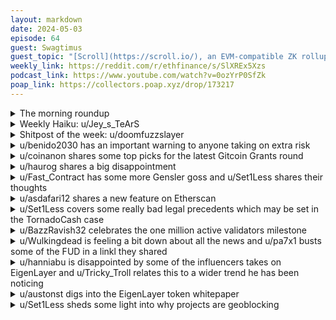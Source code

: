 ```yaml
---
layout: markdown
date: 2024-05-03
episode: 64
guest: Swagtimus
guest_topic: "[Scroll](https://scroll.io/), an EVM-compatible ZK rollup"
weekly_link: https://reddit.com/r/ethfinance/s/SlXREx5Xzs
podcast_link: https://www.youtube.com/watch?v=0ozYrP0SfZk
poap_link: https://collectors.poap.xyz/drop/173217
---
```



<details markdown=1>
<summary>The morning roundup</summary>
[View on Reddit →](https://reddit.com/r/ethfinance/comments/1cj0i2a/comment/l2cu7zo/)

[u/hehechibby](https://reddit.com/u/hehechibby)

> Ethereum

[u/FrenktheTank](https://reddit.com/u/FrenktheTank)

> $3000

[u/TimbukNine](https://reddit.com/u/TimbukNine)

> 0.05025

</details>
<details markdown=1>
<summary>Weekly Haiku: u/Jey_s_TeArS</summary>
[View on Reddit →](https://reddit.com/r/ethfinance/comments/1ccjko5/daily_general_discussion_april_25_2024/l198yvs/)

*Time to sue Gary,*

*It's not even that scary,*

*The man can't parry.*

</details>
<details markdown=1>
<summary>Shitpost of the week: u/doomfuzzslayer</summary>
[View on Reddit →](https://reddit.com/r/ethfinance/comments/1cfqsz4/daily_general_discussion_april_29_2024/l1symqm/)

As a marketing gimmick EL offers an F-35 fighter jet for some seemingly impossible amount of points. Rogue degen discovers a levered YT exploit - obtains required points. EL sued and forced to provide the jet -degen learns to fly it. F35 with ETH symbol appears over Ukraine - Russia requests cease fire. Jet appears again over Iran then Israel - both sides lay down arms. Same jet appears over San Francisco - solana headquarters hit by mysterious electronic warfare attack. Solana goes down for 17 days - SOL token does a 5x (it’s still in beta guys). Degen closes levered long and pockets 320 million - retires - two decades of world peace ensue.

</details>
<details markdown=1>
<summary>u/benido2030 has an important warning to anyone taking on extra risk</summary>
[View on Reddit →](https://reddit.com/r/ethfinance/comments/1ccjko5/daily_general_discussion_april_25_2024/l17i846/)

Guys, I am absolutely in favor of trying out new stuff, that's perfectly fine and normal (and somehow incentivized). But please keep in mind: If you have no idea what the protocol or asset really does, you probably don't understand the risks. 

I am saying this today because of the liquidations yesterday and some questions in today's daily, but I was already very surprised some months ago when some members here deposited (rather large sums of) ETH into Eigenlayer without understanding what it does, what this deposit does (or does not) do with your ETH, timelines, etc. 

You all are obviously free to do stuff with your money, this is a permittionless industry, but I am a conservative boomer that cares for you. I don't want you to lose money, because you fucked around and found out. You can lose money, we probably all do from time to time. But don't risk too much of your stack in protocols and assets you don't understand, for unclear upsides. 

In a bull market you literally have one goal: Keep your ETH. The problem in a bull market. They all want your ETH. If you part with it, do so after spending some time really understanding what you're doing and getting yourself into. 

Boomer Bearnido out.

</details>
<details markdown=1>
<summary>u/coinanon shares some top picks for the latest Gitcoin Grants round</summary>
[View on Reddit →](https://reddit.com/r/ethfinance/comments/1ccjko5/daily_general_discussion_april_25_2024/l16espi/)

This is a reminder that the latest Gitcoin Grants round is active. My picks for this round:

dApps & Apps

- rotki
- Revoke.cash
- growthepie
- Smold.app
- Smoothly
- ethstaker.tax

Web3 Infrastructure

- The Tor Project
- Lighthouse by Sigma Prime
- L2BEAT
- Ethereum Attestation Service (EAS)
- DefiLlama
- EthStaker

Developer Tooling

- Blockscout Block Explorer
- Web3.js
- Otterscan

</details>
<details markdown=1>
<summary>u/haurog shares a big disappointment</summary>
[View on Reddit →](https://reddit.com/r/ethfinance/comments/1cdcy19/daily_general_discussion_april_26_2024/l1bzi7o/)

Let me ramble about my biggest disappointment from the last year which is Eigenlayer.

When I first heard about it, the concept was a bit difficult to grasp. Once I started grokking it my mind was blown. Decentralized trust, where validators can start to run various services along their nodes and they can make truth statements about the world. It would lead to a world where we would be getting independent of centralized truth brokers. Projects could easily and trustlessly tap into the decentralized Ethereum network and start, for example, a decentralized oracle without having to kick start such a network on their own. It could even encourage the decentralization of the Ethereum network by giving small home stakers a better revenue than centralized operators as decentralization would have a value. Rainbows and unicorns everywhere. Obviously, I filled some of the gaps in my understanding and Eigenlayers very minimal docs with the best possible outcome.

Last autumn when I first saw the requirements for running the first AVS which is EigenDA, I realized that is not something just any node operator will be able to run on their node. Their delegated stake requirements made the problem even worse such that only a selected few operators will be able to run the EigenDA AVS.

Now, with EigenDA mainnet release, we have a few powerful entities like etherfi and other LRT providers which are the king makers in the protocol apparently having bilateral agreements with AVSs to make sure they can get the most profitable deals. The AVS operators have pretty much nothing at stake. If they loose money, they loose the money of the restakers, and meat space legal agreements will be the only thing keeping them in compliance. Not sure this is enough to be honest. All in all it is not much better than if projects outsource running their services to a service provider which will run stuff on a data center somewhere. The restaked assets were historically meant to be ETH on the beacon chain, which would directly map operators to their stake. Now, a large part is just 'restaked' LSTs and as far as I understand it soon could be any token. This is a far cry from the original vision. Not sure if it is good enough to even be long term profitable for restakers considering the nothing at stake risk for AVS operators.

EDIT: I love all the different takes and nuances. Thank you.

</details>
<details markdown=1>
<summary>u/Fast_Contract has some more Gensler goss and u/Set1Less shares their thoughts</summary>
[View on Reddit →](https://reddit.com/r/ethfinance/comments/1cdcy19/daily_general_discussion_april_26_2024/l1cpbmf/)

[u/Fast_Contract](https://reddit.com/u/Fast_Contract):

"Securities and Exchange Commission Chairman Gary Gensler said Thursday that cryptocurrencies and intermediaries that allow holders to “stake” their coins might pass a key test used by courts to determine whether an asset is a security. Known as the Howey test, it examines whether investors expect to earn a return from the work of third parties."

I wouldn't say eth fits into that since you don't gain anything from just holding it in a wallet, but Reth and steth certainly do.

---

[View on Reddit →](https://reddit.com/r/ethfinance/comments/1cdcy19/daily_general_discussion_april_26_2024/l1ea4n4/)

[u/Set1Less](https://reddit.com/u/Set1Less):

I think that a court if presented with the right facts, will find that a pure proof of stake consensus mechanism like ETH 2.0 does not infact satisfy the howey test, because there is no demonstrable common enterprise that is built into the protocol. Solo stakers who earn rewards from staking do so, not because another party does the work and they earn their share from others work, but because they put in the effort themselves and whatever rewards they earn are the results of their own work

I remain pretty confident that if this matter goes before a court, the court will have no option but to rule that proof of stake consensus mechanism by itself does not violate howey's rule. 

If it comes to other staking mechanisms like delegated proof of stake or liquid staking, then there could be various entities playing the common enterprise role. But in a pure pos mechanism, there is none. The rewards are baked into the network - like new issuances to fund the staker rewards, sync committee rewards etc. 

If SEC were to make this claim in a court, I would be ultra bullish on a highly likely defeat for the SEC. Crypto companies arent exactly fucking around either, both Coinbase and Consensys have got the best law firm in USA to represent them, the calibre of lawyers is 2 or 3 leagues better than the muppets at SEC

</details>
<details markdown=1>
<summary>u/asdafari12 shares a new feature on Etherscan</summary>
[View on Reddit →](https://reddit.com/r/ethfinance/comments/1ce6bam/daily_general_discussion_april_27_2024/l1h5j6q/)

New Etherscan feature launched called Cards, in a special section. One shows unclaimed airdrops. It seems to be a cooperation with Bankless. I found it still listed STRK despite me already claiming and it didn't give the ETHFI airdrop so it might not be 100%, but still pretty nice. Especially if you have multiple wallets, you can check them easily.

It also shows blockchain messages and token approvals - pretty nifty. Anyone can apply to Etherscan in a form with their project and they might consider it as a card, if it's useful enough.

How it looks on Vitalik's address below: 

<https://etherscan.io/address/0xd8dA6BF26964aF9D7eEd9e03E53415D37aA96045#cards>

Edit:

Looks like Bankless hides a lot of the drops between a paywall. Not a fan of that.

</details>
<details markdown=1>
<summary>u/Set1Less covers some really bad legal precedents which may be set in the TornadoCash case</summary>
[View on Reddit →](https://reddit.com/r/ethfinance/comments/1ce6bam/daily_general_discussion_april_27_2024/l1j4tzk/)

Tornado Cash case. Government's response to motion to dismiss

<https://storage.courtlistener.com/recap/gov.uscourts.nysd.604938/gov.uscourts.nysd.604938.53.0.pdf>

The gov is basically arguing that smart contracts are money transmitter businesses and should KYC users and run a BSA program.

This is real bad. If this sticks ( most likely does unless the judge specifically over rules these arguments) it means DOJ can go after any company or person that created a wallet or a dapp (smart contract) or any crypto product claiming they are unregistered money transmitters - irrespective of the fact that the wallet or smart contract doesnt allow them to control customer funds

It opens up the potential for a 6 AM FBI Open the door and arrest for anyone working in crypto

</details>
<details markdown=1>
<summary>u/BazzRavish32 celebrates the one million active validators milestone</summary>
[View on Reddit →](https://reddit.com/r/ethfinance/comments/1ceybho/daily_general_discussion_april_28_2024/l1qka2y/)

# One Million Ethereum Validators Reached!!!

- 1,000,004 / 1,000,000
- Epoch - 280045 / 280042
- Current Slot - 8961440
- Active Validators - 1000004
- Pending Validators - 14387 / 0
- Staked ETH - 31999770 ETH
- Average Balance - 32.06 ETH

</details>
<details markdown=1>
<summary>u/Wulkingdead is feeling a bit down about all the news and u/pa7x1 busts some of the FUD in a linkl they shared</summary>
[View on Reddit →](https://reddit.com/r/ethfinance/comments/1ceybho/daily_general_discussion_april_28_2024/l1m1sqr/)

[u/Wulkingdead](https://reddit.com/u/Wulkingdead):

Damn reading yesterday's reddit im feeling down...

Consensys complaint isn't looking too good: <https://reddit.com/r/ethfinance/s/Y0pWVVy3CM>

Potential huge risk in the tornado cash case targeting smart contracts: <https://reddit.com/r/ethfinance/comments/1ce6bam/comment/l1j4tzk/>

R/cc has 2 top posts about vitalik talking about centralization and it's filled with Ethereum hate. 

And with the SEC being on a war with crypto,... Yes they are losing a lot but they aren't done yet. 

I hope this all turns out ok. 
Why is crypto investing never relaxed, it's always stressful lol.

---

[View on Reddit →](https://reddit.com/r/ethfinance/comments/1ceybho/daily_general_discussion_april_28_2024/l1mgzgy/)

[u/pa7x1](https://reddit.com/u/pa7x1):

I went over it quickly but I have a hard time to take them seriously when there are obviously in bad faith arguments. Let me pick the one that most quickly jumped to me while I was scrolling through.

At some point they make this argument:

![](https://miro.medium.com/v2/resize:fit:1100/format:webp/1*28WThvi_V_FX36kOhsKRvg.png)

And they go on a long tirade to argue against it as provably false. But the complete opposite is true. It's a provably true argument. After EIP-1559, transacting on Ethereum necessitates ETH, this is completely unavoidable. The argument Consensys is using basically boils down to, to use the Ethereum network ETH is necessary. Going after ETH, kills the possibility to use the network. And this is true, even if you assume all the fancy goodies of account abstraction. Someone needs to pocket the ETH to transact on Ethereum, either the end-user or the wallet provider with account abstraction. Now let's look at the arguments:

> Can I install a fresh instance of MetaMask in my browser or as an app & generate a fresh Ethereum address with no ETH? ✅

Not a transaction settlement.

> Can I go to EthCC or wherever & get a cool POAP dropped to this Ethereum address with no ETH? ✅

LOL, not a user transaction settlement. But someone is paying for that use of the network. If they kill ETH through regulatory maneuvers I can assure you, you will not be getting a POAP or anything in the US.

> Can I login, check-in, connect to cool blockchain dapps, sites, friends, and spaces with my ETHless EOA that has my new POAPs on it, to maybe get more POAPs, or just to browse, or whatever? ✅

Not transactions on the network. And the POAP argument was just covered.

>Can I sign messages & authorizations & authentications with my ETHless EOA? ✅

Not transactions on the network.

> Heck, can I sign contracts with my ETHless EOA? ✅

I start to see a pattern here. 100 ways to say I can still sign stuff with my public key. Everything except actually using the network which is the argument Consensys was making.

>Can I be served with legal process to my ETHless EOA? ✅

?

>Do at least some of these interactions constitute “transactions on the blockchain”? ✅

Absolutely not. They are not transactions on the network. To transact on the network you must spend ETH, this is unavoidable after EIP-1559. EIP-1559 is what made ETH a commodity in the most literal sense. Is the commodity you consume to settle computation on a global settlement layer. Signing something with a public key is not using the Ethereum network. It's not propagated nor settled on the network.

> Do people do things like this onchain 🦊 and irl, even without ETH? ✅

?

> Is this legally significant? ✅✅✅

Dunno if it's legally significant but it is factually wrong.

EDIT: And to clarify why I think this article is written in bad faith. Whoever wrote it understands well enough the technology to very meticulously choose a niche use case of your public key (i.e. you can use it to sign messages) and conflate that with transacting on the network which is not. There is a lot of intent in whoever built this argument to confuse things, they are arguing for US-based users to not be able to use the Ethereum network, period. And they are willing to twist reality to get there.

</details>
<details markdown=1>
<summary>u/hanniabu is disappointed by some of the influencers takes on EigenLayer and u/Tricky_Troll relates this to a wider trend he has been noticing</summary>
[View on Reddit →](https://reddit.com/r/ethfinance/comments/1cfqsz4/daily_general_discussion_april_29_2024/l1v9awy/)

[u/hanniabu](https://reddit.com/u/hanniabu):

It's so frustrating seeing the marketing push happening right now with influencers on Twitter acting like Eigen Layer's token is some amazing breakthrough.

They act like it's some amazing new revelation that EL will have it's own protocol rules and not affect Ethereum consensus. Like no shit, why would it have any bearing at all on Ethereum. And this is coming from people that I know are definitely smart enough to understand this, all using the same language, so the only reasonable conclusion is they're getting paid to push this narrative.

When you have enough money you can create your own reality b/c there'll always be people willing to bend their morals for payment.

---

[View on Reddit →](https://reddit.com/r/ethfinance/comments/1cfqsz4/daily_general_discussion_april_29_2024/l1vcj8f/)

[u/Tricky_Troll](https://reddit.com/u/Tricky_Troll):

I'm slowly giving up on meaningful things coming from the space beyond what has already been or is being built. Most things from this point onwards feel like they're increasingly more disconnected from the core values of this space. Instead it's VCs building yet another level of financial engineering just because they can. So aside from some less hype-y DePIN projects, a small selection of aligned L2s, teams working on FHE and other core values related projects, I'm getting pretty over this all. I look forward to the day where I can cash out at my target price and just perpetually stake my only validator node to do my part in keeping the decentralised vision alive.

</details>
<details markdown=1>
<summary>u/austonst digs into the EigenLayer token whitepaper</summary>
[View on Reddit →](https://reddit.com/r/ethfinance/comments/1cgkmut/daily_general_discussion_april_30_2024/l1wf60r/)

I actually never put funds into any sort of EigenLayer restaking; while I was always interested in the concept, the points system and insane levels of hype for an unreleased protocol triggered some circuit breakers in my brain and I just couldn't let myself participate materially. So congrats to those with access to a good amount of EIGEN, and my condolences to those who feel rugged by the distribution parameters and/or geographical/IP blocking.

The more interesting topic for me is the release of the [EIGEN token whitepaper](https://github.com/Layr-Labs/whitepaper/blob/master/EIGEN_Token_Whitepaper.pdf). The authors present EIGEN as having a critical role in restaking and I'd like to try to break it down a little.

# Staking Faults

Restaking provides economic security to AVSs through the threat of slashing deposited collateral. If you (or more specifically, your delegated operator) follow the rules, you get paid. If you break the rules, you get slashed. But under the hood, slashing rules are encoded into smart contracts, and preferably the logic isn't just "the AVS devs have complete power at any time to choose who to slash". The contracts can be smarter than that.

##### Objective Faults

The paper looks at two different categories of *faults*, the bad things that would trigger slashing. These are *objectively attributable* and *intersubjectively attributable* faults. Objective faults are the more straightforward of the two. This is where the contract can directly verify that the fault occurred. Think of double signing: the contract can easily check that yes, the same private key did sign two different conflicting messages, and therefore committed a fault. Fraud and validity proofs can also fall under this category: someone does something malicious, someone else creates a SNARK proving it was wrong, the contract verifies it, and slashing occurs.

These are not always easy or possible to implement for an AVS, but detection and resolution of these faults is straightforward. EigenLayer with restaked ETH is perfect for this.

##### Intersubjective faults

Intersubjective faults occur when there is a generally agreed upon truth but it is not mathematically provable on-chain. The standard example is price oracles. The contract doesn't know what's happening in the real world. We can all agree that the current market price of ETH is \~$3200, but the contract has to find some way to get a price feed from a source it can trust. Maybe that would be an AVS with a decentralized group of validators casting votes about the current price. The majority vote wins, so if the validator set is sufficiently decentralized, the correct price becomes a Schelling point.

If everyone says ETH market price is $3k but I cast a vote saying it's worth $10k, despite my number being much better, I'm not following the rules of the AVS. Anyone can look at actual market data and confirm that the price was actually $3k and that I'm in the wrong. But the contract itself can't objectively confirm that $3k is correct and $10k is wrong. So it's through agreement of the validator set, and my lone *dis*agreement, that determines that I have committed an *intersubjective fault*. Other potential sources of intersubjective faults include censorship resistance/detection, data availability, and as a stepping stone in verifiable computation before proving can be fully SNARKified.

##### Tyranny of the Majority

Identifying intersubjective faults through majority votes works well... as long as the majority is honest and can all agree on the truth. There are a few ways this can break down. First is when a malicious attacker gains control of a majority of votes: they can trick the system into accepting an incorrect truth, and simultaneously slash any honest validators. Bribes make this possibility scarier. Second is when the truth itself is ambiguous, and honest voters may come to different conclusions. Maybe we're giving Ethereum an oracle price feed of another chain's native token, and that chain undergoes a contentious fork; which fork's token price do we follow?

In the end, with the intersubjective on-chain voting mechanism having broken down, the system has to fall back on *social consensus*, usually implemented through forking. If a malicious majority is saying the market price of ETH is $1, the rest of the world knows that's wrong, so we'll come to off-chain social consensus to make a fork. The old system is abandoned, and at the social layer everyone agrees to move to the new fork, which likely introduces socially-agreed-upon state changes to slash the attacker and "unslash" any honest validators caught up in the attack. A forkable oracle could also do just that to mirror a fork in the tracked token.

##### Overloading Ethereum Consensus

So what happens in the case of EigenLayer when an attacker gains majority ETH control of an AVS with intersubjectively determined slashing conditions? We have *actual honest Ethereum validators* who could end up slashed and effectively (or literally, post-Pectra) booted from the Ethereum network. The social layer could come to the rescue again, but it would mean a hard fork of *Ethereum itself* to slash the malicious actors and restore the honest ones. 

Vitalik wrote a well known blog post on this subject, referring to the issue as the [overloading of Ethereum consensus](https://vitalik.eth.limo/general/2023/05/21/dont_overload.html). One of the greatest risks is that we get a repeat of The DAO, where disagreement on if/how the social layer should resolve an application issue caused the Ethereum chain as a whole to fork. It's not too hard to imagine a situation where a large AVS gets intersubjectively attacked, an uncomfortable number of honest validators have their ETH slashed, and we once again have to decide between allowing some harm to the health of the network, or forking on behalf of a broken application. We really don't want to find ourselves in a position where we have to seriously have that debate again, and EigenLayer needs to be careful to not enable that.

# The EIGEN Token

The paper talks about social consensus from the perspective that tokens/projects have certain social conditions agreed upon during their initial *setup phase* that determine how to resolve intersubjective faults later on. Bitcoin's community agreed on the longest chain rule for PoW consensus. Ethereum's community agreed on its fork choice rule as well, but with a stipulation that the goal would be to move to PoS, an important decision during the "setup phase" that eased the social acceptance of the transition. Rollups and national governments also follow this paradigm. EigenLayer's perspective is that allowing intersubjective restaking of ETH would be a violation of Ethereum's setup phase--citing the same Vitalik post. They argue that intersubjective restaking in general requires a very specific setup phase where the entire community engages with the token with a very specific set of expectations around its principles and intended use.

**So the answer:** Design the EIGEN token specifically for the purpose of universal intersubjective staking. Design all AVSs so that all objective faults are backed by ETH, and all intersubjective faults are covered by EIGEN. In case of a failure of the intersubjective systems that requires social intervention and forking, that will be handled through the EIGEN token's *own forking system* rather than overloading Ethereum's social consensus.

##### Two Token Model

EigenLayer actually envisions a system that contains two tokens, EIGEN and bEIGEN. I'm not going to go into full detail about the tokens and forking behavior, but I can provide an overview, specifically of their V1 design. bEIGEN (b is for "backing") is what is used internally within EigenLayer; it is what is actually staked with an operator and may be forked into different versions over time to resolve issues at the social layer. EIGEN abstracts that complexity away for the purposes of DeFi, providing a token that can be used without worrying about the forks going on behind the scenes.

---

[View on Reddit →](https://reddit.com/r/ethfinance/comments/1cgkmut/daily_general_discussion_april_30_2024/l1wf81q/)

##### bEIGEN

bEIGEN forking is pretty interesting. An intersubjective fault can still result in slashing, as usual, but each AVS must implement a system by which anyone can raise an alarm about a fault to suggest that there is a need for social consensus to resolve a dispute. If there is an issue, e.g. attacker controlling majority stake, a challenge can be raised in the form of an ERC20 contract fork of the bEIGEN token. So you end up with the old pre-forked bEIGEN1 and new post-fork bEIGEN2. bEIGEN1 holders can claim their bEIGEN2 for a limited time.

In order to raise a challenge, the challenger must burn a significant amount of bEIGEN1--this is the cost to them if their challenge turns out to be incorrect and bEIGEN1 remains canonical. The challenger must also tag a sufficient amount of bEIGEN2 tokens as malicious, these will be burned in bEIGEN2, and punish the attacker if the challenger is correct and bEIGEN2 becomes canonical. Once both tokens exist, the social layer takes over and through market price discovery, adoption of the tokens by AVSs and other protocols, etc, decides which token is correct and canonical.

Through this method, the need for a social layer to intervene in some intersubjective faults can be realized. Ideally, AVSs are designed to minimize ambiguity about which fork would be correct if you just check the real-world source of truth. So in most cases it should be obvious. But it's probably unavoidable that some will be contentious, those will be more fun to watch play out and I'll be glad Ethereum validators aren't at risk.

Technical note: the reason why bEIGEN2 redemptions are limited-time is because it needs to be shorter than the withdrawal time in order to prevent an attacker from committing a fault, withdrawing, and claiming the bEIGEN2 tokens anyway. By having `t_redeem < t_withdraw`, the attacker has no way to get around their punishment. This carries the unfortunate design issue of putting a limit on redemption time. bEIGEN holders who delay may see all their value evaporate.

##### EIGEN

The EIGEN token is designed to be insulated from all that, because imagine what a nightmare that would be for DeFi integrations. Anyone with bEIGEN can wrap it to become EIGEN. The EIGEN contract provides its own governance to follow the various forks of bEIGEN and swap its contents to reflect its view of the canonical bEIGEN token. When unwrapping, it will only ever return the bEIGENx it considers canonical, not any other others. In short, if you hold EIGEN, you are trusting its governance system to accurately follow the canonical fork and in exchange don't have to worry about the forks yourself. The obvious risk is that if governance is wrong or corrupt, you may end up holding junk.

##### V2 Tokens

The big change in their proposed V2 is that the EIGEN contracts become immutable, and so must also be forked to create a EIGENx to match each bEIGENx. This creates a sort of historical record of the fork history through the various contracts, which gives EIGENx holders the option to hold passively and later claim all the bEIGEN tokens along the fork history, while protecting them from malicious EIGEN governance.

This seems to hurt the DeFi usage of the token, as each EIGENx will remain its own tradeable token. I think only the most recent EIGENx will be used, as it's the only one that could be actively wrapped from bEIGENx, so that would mean DeFi protocols would have to add each new EIGENx as they come out. But it's still much more convenient than using bEIGEN in DeFi. At least with EIGEN there's no pressure to redeem forks immediately; with bEIGEN if you don't manage to untangle it from nested DeFi positions and redeem forks in time you're screwed.

# Conclusion and Thoughts

The big thing here is that ETH restaking will only be used as economic security for objective faults, while (b)EIGEN provides economic security for intersubjective faults. Intersubjective faults often require social consensus to resolve through a fork (e.g. The DAO) and can sometimes be contentious. So the biggest benefit of this system is that the Ethereum social consensus layer is not pressured to fork the chain in order to resolve issues with an AVS. Without this there's a really good chance that a too-big-to-fail AVS would eventually get attacked and Ethereum would face a difficult decision about whether to fork to protect the honest stakers caught up in the incident, possibly bad enough to create an Ethereum Classic 2.0.

##### What is EigenLayer Actually?

The biggest downside to me is the breakdown of EigenLayer as an ETH **RE**staking platform. Anyone can deploy a smart contract through which you can stake an ERC20 token as collateral and earn rewards for computational services while taking on slashing risk in case of misbehavior. A general marketplace for buying and selling economic security, kinda neat.

EigenLayer is particularly interesting in that it uses ETH (which is possibly the world's best collateral asset), and all of the ETH it has access to for security is also actively involved in regular ETH validator duties. For me it feels like there's a fundamental difference there. That having your AVS's economic security come from the same ETH that's securing the network feels like you're sharing in that same security, like you're tapping into a particularly valuable, established set of actors. Ethereum validators are already committed to locking up their ETH to earn rewards, if EigenLayer makes it easy to access the same set of actors, you know you're  able to easily source high quality economic security for any project that's willing to pay for it, rather than bootstrapping a validator set from scratch.

EIGEN isn't "restaking", it's just... staking. To be fair, it's a token designed to be the best universal intersubjective staking token, allows delegators to provide security to numerous shifting AVSs simultaneously, and will have tooling around it to make it easy for AVSs to adopt. So it's the basis for a nice market for economic security for anyone who wants to buy or sell it. But in my mind it loses that critical edge that ETH has.

If EigenLayer dropped ETH altogether and EIGEN were used as the sole medium of exchange for economic security in their marketplace, I feel like I'd hesitate to use it. Wouldn't you? To some extent I feel like EigenLayer gained a lot of prominence specifically because of the ETH restaking direction, and it's a bit of a light rugpull to say "now that you've gotten on board, you have to buy our token in order to use half of our system". Maybe it helps that the airdrop goes in part to ETH stakers who followed the incentives, making it easier for them to participate in both aspects? And maybe this is a necessary tradeoff to avoid overloading Ethereum consensus; there's no other way?

##### Other Thoughts

Regardless of the above, I think it's clear that EIGEN as a staking token is a riskier play for EigenLayer than ETH restaking. It means a notable increase in complexity and risk factors. The system described in the paper is in no way simple to design or implement. And this token's close integration with critical staking systems means Ethereum as a whole has more risk exposure to Eigen Labs. Should we be putting more work into protocolizing EigenLayer in the same way that we're working towards ePBS? In taking this step, EL further invite this discussion.

I have been a little frustrated with the rough state of AVSs at this point in EigenLayer's launch, and how few of them have really described what slashing is going to look like (despite them being literally live on mainnet!). This announcement does explain it somewhat: AVSs are going to have to factor EIGEN and intersubjective faults into their designs, so it would have been unfair to expect them to develop their slashing mechanisms before this was described in detail. So cool, maybe they can work on their economics now finally. But at the same time... why the heck did EigenLayer deploy to *mainnet* before this info was released? Why?

I haven't really done a deep dive on the theory of forking tokens, so I can't really analyze that too deeply. But I have always thought it's a cool idea, and enjoy reading about governance systems designed with forking as a central concept, e.g. The DAO, Nouns DAO. The paper draws comparisons to Augur's REP token but doesn't list others that really fork an application's utility token. So this may actually be pretty novel, EigenLayer is huge and their forking system is very likely to be stress tested by malicious actors. I'm very curious to see how it plays out.

##### ty

And I guess that's that. The paper is 43 pages, so I guess I shouldn't feel too bad that this ended up so long. Always happy to explain more details from what I understood of the paper. And even happier to get corrections and different perspectives.

</details>
<details markdown=1>
<summary>u/Set1Less sheds some light into why projects are geoblocking</summary>
[View on Reddit →](https://reddit.com/r/ethfinance/comments/1chdtev/daily_general_discussion_may_1_2024/l249d29/)

One of the CT resident lawyers  did a thread on all this yesterday. I'd suggest anyone having these questions to go through that 

TLDR is that these are all legal issues. Its not that the project says lets take their money and defraud people or lets block US, that is a good idea for us.. No. 

Its all down to legal constraints, and projects trying to waddle through unclear regulations, protecting them from potential government charges. Projects tell users, infact make it very clear from the very start not to expect airdrops for the same reason - they dont want to trick people into thinking they are going to airdrop, but end up not airdropping few countries or jurisdictions because of sanctions or regulations. So they make it very clear there isnt gonna be an airdrop. If someone files a lawsuit - they can just point to the message posted 12 months ago in discord #Wen-token channel that says dont expect an airdrop. 

Similarly, the locked is also locked to make the token appear decentralized from the start. There is a belief that a locked token has less chances of being labelled a security (since it has no value), so the project is airdropping a locked token. And they will want the community to create proposals to unlock it, add value to it 

No doubt, for end users its painful - you locked $50k for 6 months only to find out you arent eligible and the whole country is blocked. At that point you are mad, and dont want to hear "legal thingies". But the bitter pill is that all of this is due to not just unclear regulations but potential regulatory actions against projects/founders. US users must consider that there is a high chance they will be ineligible for most airdrops. So either they should not farm airdrops or acquaint themselves with gud airdrop claim technology (VPNs that work) 

Of course, one will say that XYZ project 2 years ago airdropped us, and didnt do all this, you guys suck. Again the fact is that now the times have changed, regulatory environment has worsened. If you follow what is going on for the last 24 months, its kinda obvious... 

Coming to Ryan from Bankless - I really dont envy his job of trying to explain all this to a crowd of people who think they've been sold short.

</details>

